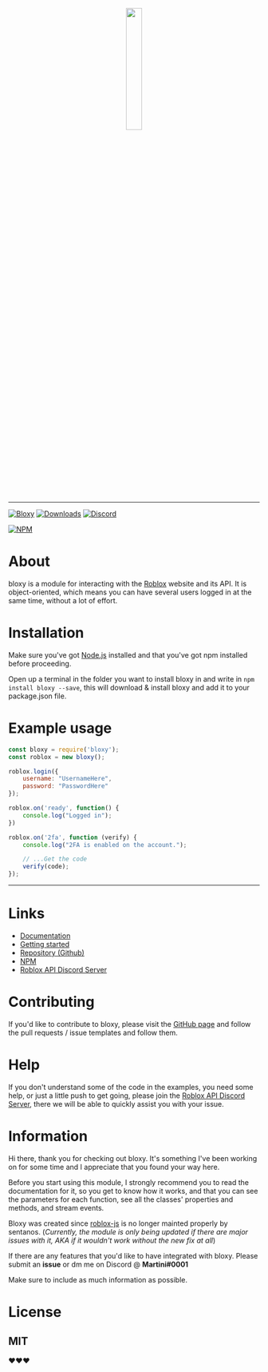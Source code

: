 <p align="center">
  <img width="25%" height="25%" src="https://media.discordapp.net/attachments/513102278538821647/516007264717373451/0yellow_bloxy.png">
</p>

***


[![Bloxy](https://img.shields.io/npm/v/bloxy.svg?maxAge=3600&style=flat-square)](https://npmjs.com/package/bloxy)
[![Downloads](https://img.shields.io/npm/dt/bloxy.svg?maxAge=3600&style=flat-square)](https://npmjs.com/package/bloxy)
[![Discord](https://img.shields.io/badge/discord-roblox%20api%20chat-blue.svg?style=flat-square&logo=discord)](https://discord.gg/EDXNdAT)

[![NPM](https://nodei.co/npm/bloxy.png?downloads=true&downloadRank=true&stars=true)](https://www.npmjs.com/package/bloxy)

# About

bloxy is a module for interacting with the [Roblox](https://www.roblox.com/) website and its API. It is object-oriented, which means you can have several users logged in at the same time, without a lot of effort.


# Installation

Make sure you've got [Node.js](https://nodejs.org/) installed and that you've got npm installed before proceeding.

Open up a terminal in the folder you want to install bloxy in and write in `npm install bloxy --save`, this will download & install bloxy and add it to your package.json file.



# Example usage

```JavaScript
const bloxy = require('bloxy');
const roblox = new bloxy();

roblox.login({
    username: "UsernameHere",
    password: "PasswordHere"
});

roblox.on('ready', function() {
    console.log("Logged in");
})

roblox.on('2fa', function (verify) {
    console.log("2FA is enabled on the account.");

    // ...Get the code
    verify(code);
});

```

***


# Links

- [Documentation](https://github.com/MartinRBX/bloxy/wiki)
- [Getting started](https://github.com/MartinRBX/bloxy/wiki/Getting-started)
- [Repository (Github)](https://github.com/MartinRBX/bloxy)
- [NPM](https://www.npmjs.com/package/bloxy)
- [Roblox API Discord Server](https://discord.gg/EDXNdAT)


# Contributing

If you'd like to contribute to bloxy, please visit the [GitHub page](https://github.com/MartinRBX/bloxy) and follow the pull requests / issue templates and follow them. 




# Help

If you don't understand some of the code in the examples, you need some help, or just a little push to get going, please join the [Roblox API Discord Server](https://discord.gg/EDXNdAT), there we will be able to quickly assist you with your issue.


# Information

Hi there, thank you for checking out bloxy. It's something I've been working on for some time and I appreciate that you found your way here.

Before you start using this module, I strongly recommend you to read the documentation for it, so you get to know how it works, and that you can see the parameters for each function, see all the classes' properties and methods, and stream events.

Bloxy was created since [roblox-js](https://github.com/sentanos/roblox-js) is no longer mainted properly by sentanos. (*Currently, the module is only being updated if there are major issues with it, AKA if it wouldn't work without the new fix at all*)


If there are any features that you'd like to have integrated with bloxy. Please submit an **issue** or dm me on Discord @ **Martini#0001**

Make sure to include as much information as possible.

# License 

## MIT



♥♥♥